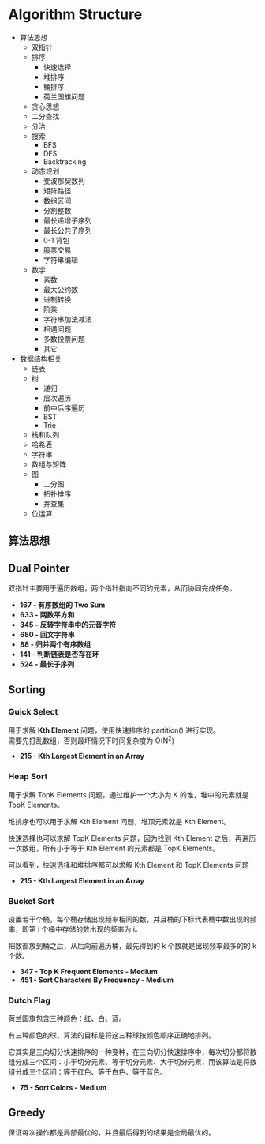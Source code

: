 # Algorithm Structure

* 算法思想
  * 双指针
  * 排序
    * 快速选择
    * 堆排序
    * 桶排序
    * 荷兰国旗问题
  * 贪心思想
  * 二分查找
  * 分治
  * 搜索
    * BFS
    * DFS
    * Backtracking
  * 动态规划
    * 斐波那契数列
    * 矩阵路径
    * 数组区间
    * 分割整数
    * 最长递增子序列
    * 最长公共子序列
    * 0-1 背包
    * 股票交易
    * 字符串编辑
  * 数学
    * 素数
    * 最大公约数
    * 进制转换
    * 阶乘
    * 字符串加法减法
    * 相遇问题
    * 多数投票问题
    * 其它
* 数据结构相关
  * 链表
  * 树
    * 递归
    * 层次遍历
    * 前中后序遍历
    * BST
    * Trie
  * 栈和队列
  * 哈希表
  * 字符串
  * 数组与矩阵
  * 图
    * 二分图
    * 拓扑排序
    * 并查集
  * 位运算

## **算法思想**

## Dual Pointer

双指针主要用于遍历数组，两个指针指向不同的元素，从而协同完成任务。

* **167 - 有序数组的 Two Sum**
* **633 - 两数平方和**
* **345 - 反转字符串中的元音字符**
* **680 - 回文字符串**
* **88 - 归并两个有序数组**
* **141 - 判断链表是否存在环**
* **524 - 最长子序列**

## Sorting

### Quick Select

用于求解  **Kth Element**  问题，使用快速排序的 partition() 进行实现。  
需要先打乱数组，否则最坏情况下时间复杂度为 O(N<sup>2</sup>)

* **215 - Kth Largest Element in an Array**

### Heap Sort

用于求解 TopK Elements 问题，通过维护一个大小为 K 的堆，堆中的元素就是 TopK Elements。

堆排序也可以用于求解 Kth Element 问题，堆顶元素就是 Kth Element。

快速选择也可以求解 TopK Elements 问题，因为找到 Kth Element 之后，再遍历一次数组，所有小于等于 Kth Element 的元素都是 TopK Elements。

可以看到，快速选择和堆排序都可以求解 Kth Element 和 TopK Elements 问题

* **215 - Kth Largest Element in an Array**

### Bucket Sort

设置若干个桶，每个桶存储出现频率相同的数，并且桶的下标代表桶中数出现的频率，即第 i 个桶中存储的数出现的频率为 i。

把数都放到桶之后，从后向前遍历桶，最先得到的 k 个数就是出现频率最多的的 k 个数。

* **347 - Top K Frequent Elements - Medium**
* **451 - Sort Characters By Frequency - Medium**

### Dutch Flag

荷兰国旗包含三种颜色：红、白、蓝。

有三种颜色的球，算法的目标是将这三种球按颜色顺序正确地排列。

它其实是三向切分快速排序的一种变种，在三向切分快速排序中，每次切分都将数组分成三个区间：小于切分元素、等于切分元素、大于切分元素，而该算法是将数组分成三个区间：等于红色、等于白色、等于蓝色。

* **75 - Sort Colors - Medium**

## Greedy

保证每次操作都是局部最优的，并且最后得到的结果是全局最优的。